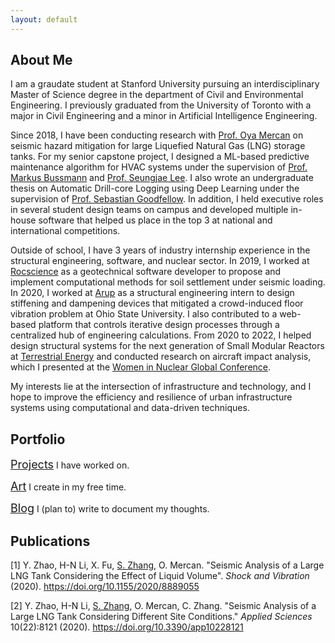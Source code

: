 ```yaml
---
layout: default
---
```

## About Me

I am a graudate student at Stanford University pursuing an interdisciplinary Master of Science degree in the department of Civil and Environmental Engineering. I previously graduated from the University of Toronto with a major in Civil Engineering and a minor in Artificial Intelligence Engineering.

Since 2018, I have been conducting research with [Prof. Oya Mercan](https://civmin.utoronto.ca/home/about-us/directory/professors/oya-mercan/) on seismic hazard mitigation for large Liquefied Natural Gas (LNG) storage tanks. For my senior capstone project, I designed a ML-based predictive maintenance algorithm for HVAC systems under the supervision of [Prof. Markus Bussmann](https://www.mie.utoronto.ca/faculty_staff/bussmann/) and [Prof. Seungjae Lee](https://civmin.utoronto.ca/home/about-us/directory/professors/seungjae-lee/). I also wrote an undergraduate thesis on Automatic Drill-core Logging using Deep Learning under the supervision of [Prof. Sebastian Goodfellow](https://civmin.utoronto.ca/home/about-us/directory/professors/sebastian-goodfellow/). In addition, I held executive roles in several student design teams on campus and developed multiple in-house software that helped us place in the top 3 at national and international competitions.

Outside of school, I have 3 years of industry internship experience in the structural engineering, software, and nuclear sector. In 2019, I worked at [Rocscience](https://www.rocscience.com/) as a geotechnical software developer to propose and implement computational methods for soil settlement under seismic loading. In 2020, I worked at [Arup](https://www.arup.com/) as a structural engineering intern to design stiffening and dampening devices that mitigated a crowd-induced floor vibration problem at Ohio State University. I also contributed to a web-based platform that controls iterative design processes through a centralized hub of engineering calculations. From 2020 to 2022, I helped design structural systems for the next generation of Small Modular Reactors at [Terrestrial Energy](https://www.terrestrialenergy.com/) and conducted research on aircraft impact analysis, which I presented at the [Women in Nuclear Global Conference](https://win-global.org/activities/annual).

My interests lie at the intersection of infrastructure and technology, and I hope to improve the efficiency and resilience of urban infrastructure systems using computational and data-driven techniques.

## Portfolio


<span style="font-size:18px;">[Projects](./projects.html)</span> I have worked on.

<span style="font-size:18px;">[Art](./art.html)</span> I create in my free time.

<span style="font-size:18px;">[Blog](./blog.html)</span> I (plan to) write to document my thoughts.

## Publications

[1] Y. Zhao, H-N Li, X. Fu, <ins>S. Zhang</ins>, O. Mercan. "Seismic Analysis of a Large LNG Tank Considering the Effect of Liquid Volume". *Shock and Vibration* (2020). https://doi.org/10.1155/2020/8889055  

[2] Y. Zhao, H-N Li, <ins>S. Zhang</ins>, O. Mercan, C. Zhang. "Seismic Analysis of a Large LNG Tank Considering Different Site Conditions." *Applied Sciences* 10(22):8121 (2020). https://doi.org/10.3390/app10228121
